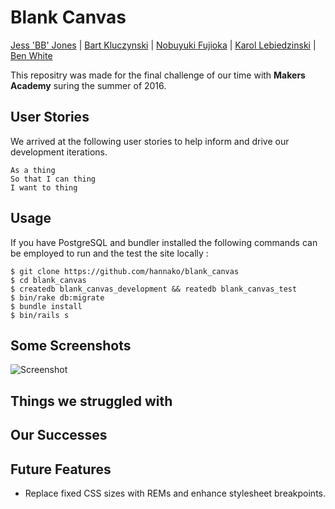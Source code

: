 # **Blank Canvas**

<a href="https://github.com/hannako">Jess 'BB' Jones</a> | <a href="https://github.com/bkluczynski">Bart Kluczynski</a> | <a href="https://github.com/nfabacus">Nobuyuki Fujioka</a> | <a href="https://github.com/liskowsky">Karol Lebiedzinski</a> | <a href="https://github.com/benjamin-white">Ben White</a>

This repositry was made for the final challenge of our time with **Makers Academy** suring the summer of 2016.<br>

## **User Stories**
We arrived at the following user stories to help inform and drive our development iterations.

    As a thing
    So that I can thing
    I want to thing


## **Usage**

If you have PostgreSQL and bundler installed the following commands can be employed to run and the test the site locally :

    $ git clone https://github.com/hannako/blank_canvas
    $ cd blank_canvas
    $ createdb blank_canvas_development && reatedb blank_canvas_test
    $ bin/rake db:migrate
    $ bundle install
    $ bin/rails s

## **Some Screenshots**

![Screenshot](https://somescreenshot.jpg)

## **Things we struggled with**

## **Our Successes**

## **Future Features**

* Replace fixed CSS sizes with REMs and enhance stylesheet breakpoints.
